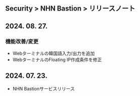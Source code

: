 ## Security > NHN Bastion > リリースノート

## 2024. 08. 27.
### 機能改善/変更
* Webターミナルの韓国語入力/出力を追加
* WebターミナルのFloating IP作成条件を修正

## 2024. 07. 23.
* NHN Bastionサービスリリース
